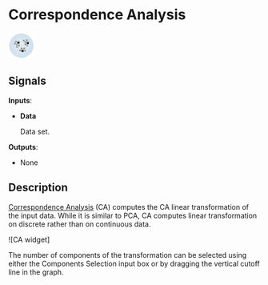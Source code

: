 Correspondence Analysis
=======================

![Correspondence Analysis](icons/correspondence-analysis.png)

Signals
-------

**Inputs**:

- **Data**

  Data set.

**Outputs**:

- None

Description
-----------

[Correspondence Analysis](https://en.wikipedia.org/wiki/Correspondence_analysis) (CA) computes the CA linear
transformation of the input data. While it is similar to PCA, CA computes linear transformation on discrete
rather than on continuous data.

![CA widget]

The number of components of the transformation can be selected using
either the Components Selection input box or by dragging the vertical
cutoff line in the graph.
